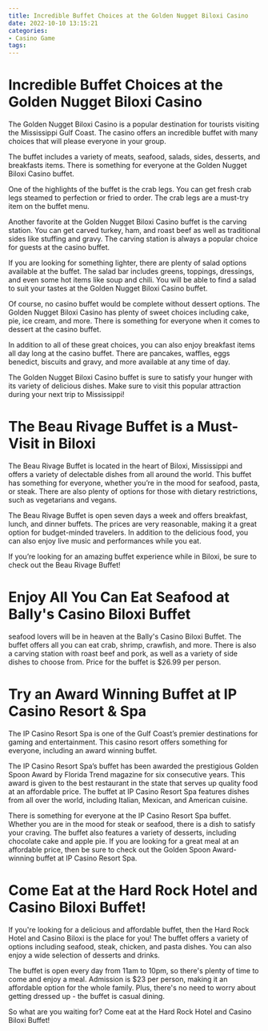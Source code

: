 ```yaml
---
title: Incredible Buffet Choices at the Golden Nugget Biloxi Casino
date: 2022-10-10 13:15:21
categories:
- Casino Game
tags:
---
```



#  Incredible Buffet Choices at the Golden Nugget Biloxi Casino

The Golden Nugget Biloxi Casino is a popular destination for tourists visiting the Mississippi Gulf Coast. The casino offers an incredible buffet with many choices that will please everyone in your group.

The buffet includes a variety of meats, seafood, salads, sides, desserts, and breakfasts items. There is something for everyone at the Golden Nugget Biloxi Casino buffet.

One of the highlights of the buffet is the crab legs. You can get fresh crab legs steamed to perfection or fried to order. The crab legs are a must-try item on the buffet menu.

Another favorite at the Golden Nugget Biloxi Casino buffet is the carving station. You can get carved turkey, ham, and roast beef as well as traditional sides like stuffing and gravy. The carving station is always a popular choice for guests at the casino buffet.

If you are looking for something lighter, there are plenty of salad options available at the buffet. The salad bar includes greens, toppings, dressings, and even some hot items like soup and chili. You will be able to find a salad to suit your tastes at the Golden Nugget Biloxi Casino buffet.

Of course, no casino buffet would be complete without dessert options. The Golden Nugget Biloxi Casino has plenty of sweet choices including cake, pie, ice cream, and more. There is something for everyone when it comes to dessert at the casino buffet.

In addition to all of these great choices, you can also enjoy breakfast items all day long at the casino buffet. There are pancakes, waffles, eggs benedict, biscuits and gravy, and more available at any time of day.

The Golden Nugget Biloxi Casino buffet is sure to satisfy your hunger with its variety of delicious dishes. Make sure to visit this popular attraction during your next trip to Mississippi!

#  The Beau Rivage Buffet is a Must-Visit in Biloxi

The Beau Rivage Buffet is located in the heart of Biloxi, Mississippi and offers a variety of delectable dishes from all around the world. This buffet has something for everyone, whether you’re in the mood for seafood, pasta, or steak. There are also plenty of options for those with dietary restrictions, such as vegetarians and vegans.

The Beau Rivage Buffet is open seven days a week and offers breakfast, lunch, and dinner buffets. The prices are very reasonable, making it a great option for budget-minded travelers. In addition to the delicious food, you can also enjoy live music and performances while you eat.

If you’re looking for an amazing buffet experience while in Biloxi, be sure to check out the Beau Rivage Buffet!

#  Enjoy All You Can Eat Seafood at Bally's Casino Biloxi Buffet

 seafood lovers will be in heaven at the Bally's Casino Biloxi Buffet. The buffet offers all you can eat crab, shrimp, crawfish, and more. There is also a carving station with roast beef and pork, as well as a variety of side dishes to choose from. Price for the buffet is $26.99 per person.

#  Try an Award Winning Buffet at IP Casino Resort & Spa

The IP Casino Resort Spa is one of the Gulf Coast’s premier destinations for gaming and entertainment. This casino resort offers something for everyone, including an award winning buffet.

The IP Casino Resort Spa’s buffet has been awarded the prestigious Golden Spoon Award by Florida Trend magazine for six consecutive years. This award is given to the best restaurant in the state that serves up quality food at an affordable price. The buffet at IP Casino Resort Spa features dishes from all over the world, including Italian, Mexican, and American cuisine.

There is something for everyone at the IP Casino Resort Spa buffet. Whether you are in the mood for steak or seafood, there is a dish to satisfy your craving. The buffet also features a variety of desserts, including chocolate cake and apple pie. If you are looking for a great meal at an affordable price, then be sure to check out the Golden Spoon Award-winning buffet at IP Casino Resort Spa.

#  Come Eat at the Hard Rock Hotel and Casino Biloxi Buffet!

If you're looking for a delicious and affordable buffet, then the Hard Rock Hotel and Casino Biloxi is the place for you! The buffet offers a variety of options including seafood, steak, chicken, and pasta dishes. You can also enjoy a wide selection of desserts and drinks.

The buffet is open every day from 11am to 10pm, so there's plenty of time to come and enjoy a meal. Admission is $23 per person, making it an affordable option for the whole family. Plus, there's no need to worry about getting dressed up - the buffet is casual dining.

So what are you waiting for? Come eat at the Hard Rock Hotel and Casino Biloxi Buffet!